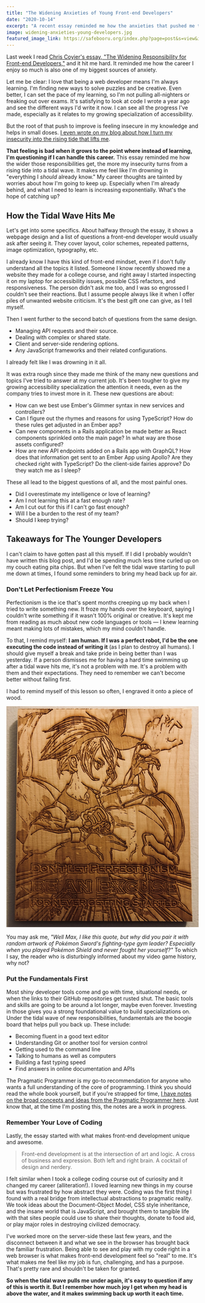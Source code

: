 ```yaml
---
title: "The Widening Anxieties of Young Front-end Developers"
date: "2020-10-14"
excerpt: "A recent essay reminded me how the anxieties that pushed me to become a better developer are often drowning me instead."
image: widening-anxieties-young-developers.jpg
featured_image_link: https://safebooru.org/index.php?page=post&s=view&id=3058516
---
```


Last week I read [Chris Coyier's essay, "The Widening Responsibility for Front-end Developers,"](https://css-tricks.com/the-widening-responsibility-for-front-end-developers/) and it hit me hard. It reminded me how the career I enjoy so much is also one of my biggest sources of anxiety.

Let me be clear: I love that being a web developer means I'm always learning. I'm finding new ways to solve puzzles and be creative. Even better, I can set the pace of my learning, so I'm not pulling all-nighters or freaking out over exams. It's satisfying to look at code I wrote a year ago and see the different ways I'd write it now. I can see all the progress I've made, especially as it relates to my growing specialization of accessibility.

But the root of that push to improve is feeling insecure in my knowledge and helps in small doses. [I even wrote on my blog about how I turn my insecurity into the rising tide that lifts me](https://www.maxwellantonucci.com/posts/2019/07/21/insecure-programmer/).

**That feeling is bad when it grows to the point where instead of learning, I'm questioning if I can handle this career.** This essay reminded me how the wider those responsibilities get, the more my insecurity turns from a rising tide into a tidal wave. It makes me feel like I'm drowning in "everything I *should* already know." My career thoughts are tainted by worries about how I'm going to keep up. Especially when I'm already behind, and what I need to learn is increasing exponentially. What's the hope of catching up?

## How the Tidal Wave Hits Me

Let's get into some specifics. About halfway through the essay, it shows a webpage design and a list of questions a front-end developer would usually ask after seeing it. They cover layout, color schemes, repeated patterns, image optimization, typography, etc.

I already know I have this kind of front-end mindset, even if I don't fully understand all the topics it listed. Someone I know recently showed me a website they made for a college course, and right away I started inspecting it on my laptop for accessibility issues, possible CSS refactors, and responsiveness. The person didn't ask me too, and I was so engrossed I couldn't see their reactions. But I assume people always like it when I offer piles of unwanted website criticism. It's the best gift one can give, as I tell myself.

Then I went further to the second batch of questions from the same design.

* Managing API requests and their source.
* Dealing with complex or shared state.
* Client and server-side rendering options.
* Any JavaScript frameworks and their related configurations.

I already felt like I was drowning in it all.

It was extra rough since they made me think of the many new questions and topics I've tried to answer at my current job. It's been tougher to give my growing accessibility specialization the attention it needs, even as the company tries to invest more in it. These new questions are about:

* How can we best use Ember's Glimmer syntax in new services and controllers?
* Can I figure out the rhymes and reasons for using TypeScript? How do these rules get adjusted in an Ember app?
* Can new components in a Rails application be made better as React components sprinkled onto the main page? In what way are those assets configured?
* How are new API endpoints added on a Rails app with GraphQL? How does that information get sent to an Ember App using Apollo? Are they checked right with TypeScript? Do the client-side fairies approve? Do they watch me as I sleep?

These all lead to the biggest questions of all, and the most painful ones.

* Did I overestimate my intelligence or love of learning?
* Am I not learning this at a fast enough rate?
* Am I cut out for this if I can't go fast enough?
* Will I be a burden to the rest of my team?
* Should I keep trying?

## Takeaways for The Younger Developers

I can't claim to have gotten past all this myself. If I did I probably wouldn't have written this blog post, and I'd be spending much less time curled up on my couch eating pita chips. But when I've felt the tidal wave starting to pull me down at times, I found some reminders to bring my head back up for air.

### Don't Let Perfectionism Freeze You

Perfectionism is the ice that's spent months creeping up my back when I tried to write something new. It froze my hands over the keyboard, saying I couldn't write something if it wasn't 100% original or creative. It's kept me from reading as much about new code languages or tools — I knew learning meant making lots of mistakes, which my mind couldn't handle.

To that, I remind myself: **I am human. If I was a perfect robot, I'd be the one executing the code instead of writing it** (as I plan to destroy all humans). I should give myself a break and take pride in being better than I was yesterday. If a person dismisses me for having a hard time swimming up after a tidal wave hits me, it's not a problem with me. It's a problem with them and their expectations. They need to remember we can't become better without failing first.

I had to remind myself of this lesson so often, I engraved it onto a piece of wood.

!["A piece of wood with the quote 'don't let perfectionism be an excuse for never getting started' engraved into it."](/assets/images/posts/widening-anxieties-young-developers/perfection-excuse.jpg)

You may ask me, _"Well Max, I like this quote, but why did you pair it with random artwork of Pokémon Sword's fighting-type gym leader? Especially when you played Pokémon Shield and never fought her yourself?"_ To which I say, the reader who is disturbingly informed about my video game history, why not?

### Put the Fundamentals First

Most shiny developer tools come and go with time, situational needs, or when the links to their GitHub repositories get rusted shut. The basic tools and skills are going to be around a lot longer, maybe even forever. Investing in those gives you a strong foundational value to build specializations on. Under the tidal wave of new responsibilities, fundamentals are the boogie board that helps pull you back up. These include:

* Becoming fluent in a good text editor
* Understanding Git or another tool for version control
* Getting used to the command line
* Talking to humans as well as computers
* Building a fast typing speed
* Find answers in online documentation and APIs

The Pragmatic Programmer is my go-to recommendation for anyone who wants a full understanding of the core of programming. I think you should read the whole book yourself, but if you're strapped for time, [I have notes on the broad concepts and ideas from the Pragmatic Programmer here](https://www.notion.so/maxantonucci/A-Pragmatic-Approach-6d5217e946c543d69ecf6aea8809d8a9). Just know that, at the time I'm posting this, the notes are a work in progress.

### Remember Your Love of Coding

Lastly, the essay started with what makes front-end development unique and awesome.

> Front-end development is at the intersection of art and logic. A cross of business and expression. Both left and right brain. A cocktail of design and nerdery.

I felt similar when I took a college coding course out of curiosity and it changed my career (alliteration!). I loved learning new things in my course but was frustrated by how abstract they were. Coding was the first thing I found with a real bridge from intellectual abstractions to pragmatic reality. We took ideas about the Document-Object Model, CSS style inheritance, and the insane world that is JavaScript, and brought them to tangible life with that sites people could use to share their thoughts, donate to food aid, or play major roles in destroying civilized democracy.

I've worked more on the server-side these last few years, and the disconnect between it and what we see in the browser has brought back the familiar frustration. Being able to see and play with my code right in a web browser is what makes front-end development feel so "real" to me. It's what makes me feel like my job is fun, challenging, and has a purpose. That's pretty rare and shouldn't be taken for granted.

**So when the tidal wave pulls me under again, it's easy to question if any of this is worth it. But I remember how much joy I get when my head is above the water, and it makes swimming back up worth it each time.**

